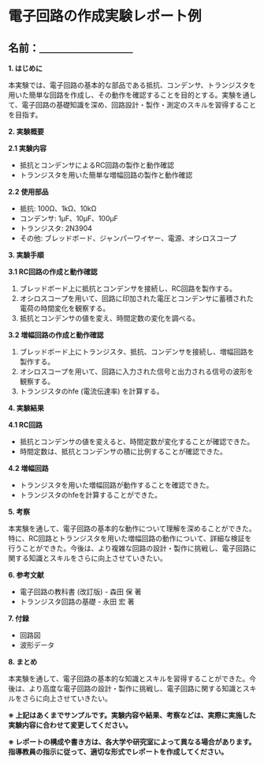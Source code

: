 # 電子回路の作成実験レポート例

## 名前：＿＿＿＿＿＿＿＿＿


**1. はじめに**

本実験では、電子回路の基本的な部品である抵抗、コンデンサ、トランジスタを用いた簡単な回路を作成し、その動作を確認することを目的とする。実験を通して、電子回路の基礎知識を深め、回路設計・製作・測定のスキルを習得することを目指す。

**2. 実験概要**

**2.1 実験内容**

* 抵抗とコンデンサによるRC回路の製作と動作確認
* トランジスタを用いた簡単な増幅回路の製作と動作確認

**2.2 使用部品**

* 抵抗: 100Ω、1kΩ、10kΩ
* コンデンサ: 1μF、10μF、100μF
* トランジスタ: 2N3904
* その他: ブレッドボード、ジャンパーワイヤー、電源、オシロスコープ

**3. 実験手順**

**3.1 RC回路の作成と動作確認**

1. ブレッドボード上に抵抗とコンデンサを接続し、RC回路を製作する。
2. オシロスコープを用いて、回路に印加された電圧とコンデンサに蓄積された電荷の時間変化を観察する。
3. 抵抗とコンデンサの値を変え、時間定数の変化を調べる。

**3.2 増幅回路の作成と動作確認**

1. ブレッドボード上にトランジスタ、抵抗、コンデンサを接続し、増幅回路を製作する。
2. オシロスコープを用いて、回路に入力された信号と出力される信号の波形を観察する。
3. トランジスタのhfe (電流伝達率) を計算する。

**4. 実験結果**

**4.1 RC回路**

* 抵抗とコンデンサの値を変えると、時間定数が変化することが確認できた。
* 時間定数は、抵抗とコンデンサの積に比例することが確認できた。

**4.2 増幅回路**

* トランジスタを用いた増幅回路が動作することを確認できた。
* トランジスタのhfeを計算することができた。

**5. 考察**

本実験を通して、電子回路の基本的な動作について理解を深めることができた。特に、RC回路とトランジスタを用いた増幅回路の動作について、詳細な検証を行うことができた。今後は、より複雑な回路の設計・製作に挑戦し、電子回路に関する知識とスキルをさらに向上させていきたい。

**6. 参考文献**

* 電子回路の教科書 (改訂版) -  森田 保 著
* トランジスタ回路の基礎 -  永田 宏 著

**7. 付録**

* 回路図
* 波形データ

**8. まとめ**

本実験を通して、電子回路の基本的な知識とスキルを習得することができた。今後は、より高度な電子回路の設計・製作に挑戦し、電子回路に関する知識とスキルをさらに向上させていきたい。


**※ 上記はあくまでサンプルです。実験内容や結果、考察などは、実際に実施した実験内容に合わせて変更してください。**

**※ レポートの構成や書き方は、各大学や研究室によって異なる場合があります。指導教員の指示に従って、適切な形式でレポートを作成してください。**
